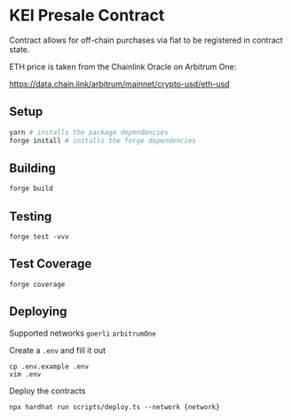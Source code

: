 # KEI Presale Contract

Contract allows for off-chain purchases via fiat to be registered in contract state.

ETH price is taken from the Chainlink Oracle on Arbitrum One:

https://data.chain.link/arbitrum/mainnet/crypto-usd/eth-usd

## Setup

```bash
yarn # installs the package dependencies
forge install # installs the forge dependencies
```

## Building

```bash
forge build
```

## Testing

```
forge test -vvv
```

## Test Coverage

```
forge coverage
```

## Deploying

Supported networks `goerli` `arbitrumOne`

Create a `.env` and fill it out

```env
cp .env.example .env
vim .env
```

Deploy the contracts
```
npx hardhat run scripts/deploy.ts --network {network}
```
